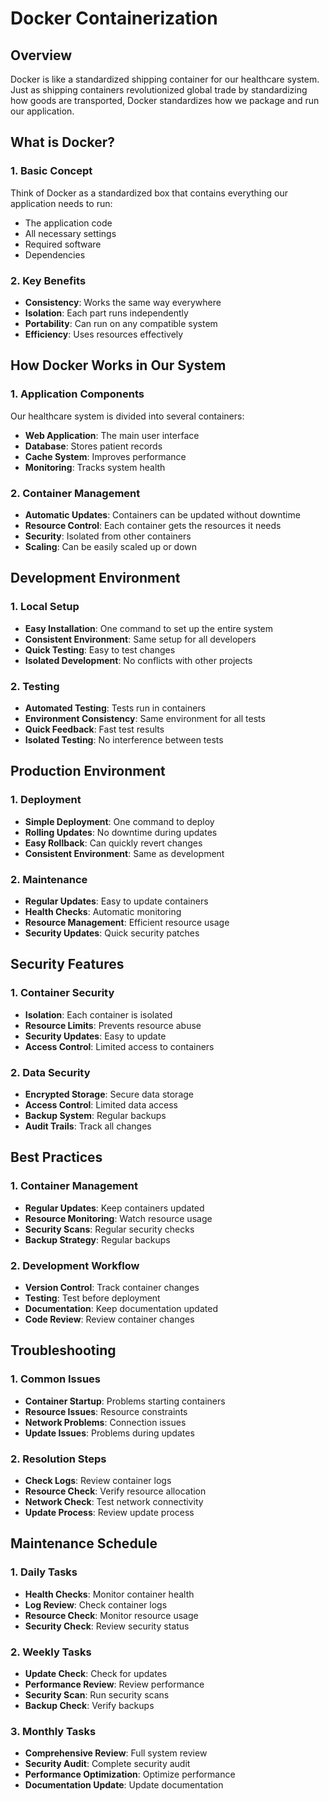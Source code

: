 # Docker Containerization

## Overview
Docker is like a standardized shipping container for our healthcare system. Just as shipping containers revolutionized global trade by standardizing how goods are transported, Docker standardizes how we package and run our application.

## What is Docker?

### 1. Basic Concept
Think of Docker as a standardized box that contains everything our application needs to run:
- The application code
- All necessary settings
- Required software
- Dependencies

### 2. Key Benefits
- **Consistency**: Works the same way everywhere
- **Isolation**: Each part runs independently
- **Portability**: Can run on any compatible system
- **Efficiency**: Uses resources effectively

## How Docker Works in Our System

### 1. Application Components
Our healthcare system is divided into several containers:
- **Web Application**: The main user interface
- **Database**: Stores patient records
- **Cache System**: Improves performance
- **Monitoring**: Tracks system health

### 2. Container Management
- **Automatic Updates**: Containers can be updated without downtime
- **Resource Control**: Each container gets the resources it needs
- **Security**: Isolated from other containers
- **Scaling**: Can be easily scaled up or down

## Development Environment

### 1. Local Setup
- **Easy Installation**: One command to set up the entire system
- **Consistent Environment**: Same setup for all developers
- **Quick Testing**: Easy to test changes
- **Isolated Development**: No conflicts with other projects

### 2. Testing
- **Automated Testing**: Tests run in containers
- **Environment Consistency**: Same environment for all tests
- **Quick Feedback**: Fast test results
- **Isolated Testing**: No interference between tests

## Production Environment

### 1. Deployment
- **Simple Deployment**: One command to deploy
- **Rolling Updates**: No downtime during updates
- **Easy Rollback**: Can quickly revert changes
- **Consistent Environment**: Same as development

### 2. Maintenance
- **Regular Updates**: Easy to update containers
- **Health Checks**: Automatic monitoring
- **Resource Management**: Efficient resource usage
- **Security Updates**: Quick security patches

## Security Features

### 1. Container Security
- **Isolation**: Each container is isolated
- **Resource Limits**: Prevents resource abuse
- **Security Updates**: Easy to update
- **Access Control**: Limited access to containers

### 2. Data Security
- **Encrypted Storage**: Secure data storage
- **Access Control**: Limited data access
- **Backup System**: Regular backups
- **Audit Trails**: Track all changes

## Best Practices

### 1. Container Management
- **Regular Updates**: Keep containers updated
- **Resource Monitoring**: Watch resource usage
- **Security Scans**: Regular security checks
- **Backup Strategy**: Regular backups

### 2. Development Workflow
- **Version Control**: Track container changes
- **Testing**: Test before deployment
- **Documentation**: Keep documentation updated
- **Code Review**: Review container changes

## Troubleshooting

### 1. Common Issues
- **Container Startup**: Problems starting containers
- **Resource Issues**: Resource constraints
- **Network Problems**: Connection issues
- **Update Issues**: Problems during updates

### 2. Resolution Steps
- **Check Logs**: Review container logs
- **Resource Check**: Verify resource allocation
- **Network Check**: Test network connectivity
- **Update Process**: Review update process

## Maintenance Schedule

### 1. Daily Tasks
- **Health Checks**: Monitor container health
- **Log Review**: Check container logs
- **Resource Check**: Monitor resource usage
- **Security Check**: Review security status

### 2. Weekly Tasks
- **Update Check**: Check for updates
- **Performance Review**: Review performance
- **Security Scan**: Run security scans
- **Backup Check**: Verify backups

### 3. Monthly Tasks
- **Comprehensive Review**: Full system review
- **Security Audit**: Complete security audit
- **Performance Optimization**: Optimize performance
- **Documentation Update**: Update documentation